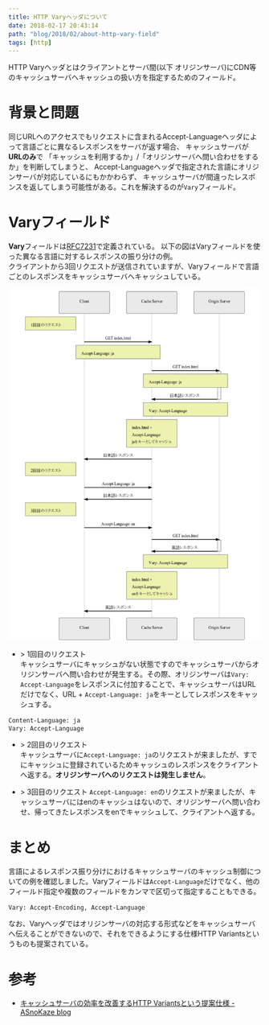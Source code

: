 ```yaml
---
title: HTTP Varyヘッダについて
date: 2018-02-17 20:43:14
path: "blog/2018/02/about-http-vary-field"
tags: [http]
---
```

HTTP Varyヘッダとはクライアントとサーバ間(以下 オリジンサーバ)にCDN等のキャッシュサーバへキャッシュの扱い方を指定するためのフィールド。

# 背景と問題
同じURLへのアクセスでもリクエストに含まれるAccept-Languageヘッダによって言語ごとに異なるレスポンスをサーバが返す場合、
キャッシュサーバが**URLのみ**で  「キャッシュを利用するか」/「オリジンサーバへ問い合わせをするか」を判断してしまうと、
Accept-Languageヘッダで指定された言語にオリジンサーバが対応しているにもかかわらず、
キャッシュサーバが間違ったレスポンスを返してしまう可能性がある。これを解決するのが`Vary`フィールド。

# Varyフィールド
**Vary**フィールドは[RFC7231][link1]で定義されている。
以下の図はVaryフィールドを使った異なる言語に対するレスポンスの振り分けの例。  
クライアントから3回リクエストが送信されていますが、Varyフィールドで言語ごとのレスポンスをキャッシュサーバへキャッシュしている。

![vary-flow-diagram](vary-flow-diagram.png)

 - \> 1回目のリクエスト  
キャッシュサーバにキャッシュがない状態ですのでキャッシュサーバからオリジンサーバへ問い合わせが発生する。その際、オリジンサーバは`Vary: Accept-Language`をレスポンスに付加することで、キャッシュサーバはURLだけでなく、URL + `Accept-Language: ja`をキーとしてレスポンスをキャッシュする。

```
Content-Language: ja
Vary: Accept-Language
```

 - \> 2回目のリクエスト  
 キャッシュサーバに`Accept-Language: ja`のリクエストが来ましたが、すでにキャッシュに登録されているためキャッシュのレスポンスをクライアントへ返する。**オリジンサーバへのリクエストは発生しません**。

 - \> 3回目のリクエスト
 `Accept-Language: en`のリクエストが来ましたが、キャッシュサーバにはenのキャッシュはないので、オリジンサーバへ問い合わせ、帰ってきたレスポンスをenでキャッシュして、クライアントへ返する。


 # まとめ
 言語によるレスポンス振り分けにおけるキャッシュサーバのキャッシュ制御についての例を確認しました。Varyフィールドは`Accept-Language`だけでなく、他のフィールド指定や複数のフィールドをカンマで区切って指定することもできる。
 ```
 Vary: Accept-Encoding, Accept-Language
 ```
  
 なお、Varyヘッダではオリジンサーバの対応する形式などをキャッシュサーバへ伝えることができないので、それをできるようにする仕様HTTP Variantsというものも提案されている。  

# 参考
 - [キャッシュサーバの効率を改善するHTTP Variantsという提案仕様 - ASnoKaze blog](http://asnokaze.hatenablog.com/entry/2017/10/01/015550)

[link1]: https://tools.ietf.org/html/rfc7231#section-7.1.4